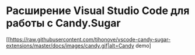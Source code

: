 # Расширение Visual Studio Code для работы с Candy.Sugar 

[[https://raw.githubusercontent.com/tihonove/vscode-candy-sugar-extensions/master/docs/images/candy.gif|alt=Candy demo]

